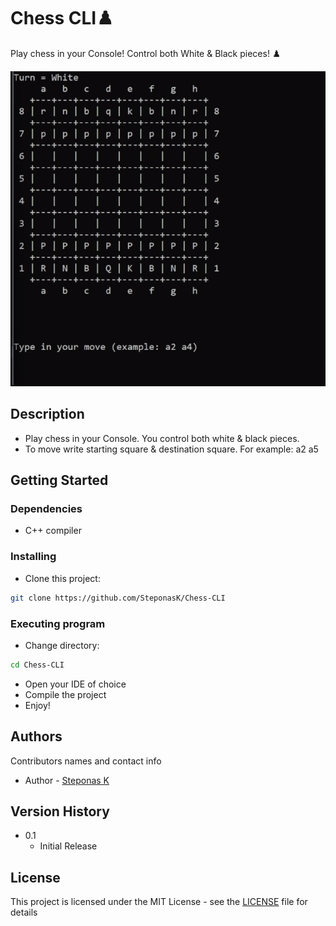 # Chess CLI♟️
Play chess in your Console! Control both White & Black pieces! ♟️

![Chess-image](chess_main.gif)

## Description
* Play chess in your Console. You control both white & black pieces.
* To move write starting square & destination square.
For example: a2 a5


## Getting Started

### Dependencies

* C++ compiler

### Installing

* Clone this project:
```bash
git clone https://github.com/SteponasK/Chess-CLI
```

### Executing program

* Change directory:
 ```bash
 cd Chess-CLI
 ```
* Open your IDE of choice
* Compile the project
* Enjoy!


## Authors

Contributors names and contact info

* Author - [Steponas K](https://github.com/SteponasK) 

## Version History

* 0.1
    * Initial Release

## License

This project is licensed under the MIT License - see the [LICENSE](LICENSE) file for details
